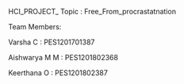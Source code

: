 HCI_PROJECT_ Topic : Free_From_procrastatnation

Team Members:

Varsha C : PES1201701387

Aishwarya M M : PES1201802368

Keerthana O : PES1201802387

